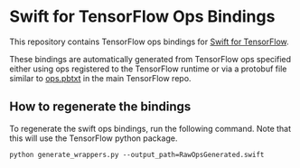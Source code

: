 # Swift for TensorFlow Ops Bindings

This repository contains TensorFlow ops bindings for
[Swift for TensorFlow](https://github.com/tensorflow/swift).

These bindings are automatically generated from TensorFlow ops
specified either using ops registered to the TensorFlow runtime
or via a protobuf file similar to
[ops.pbtxt](https://github.com/tensorflow/tensorflow/blob/master/tensorflow/core/ops/ops.pbtxt)
in the main TensorFlow repo.

## How to regenerate the bindings

To regenerate the swift ops bindings, run the following command. Note
that this will use the TensorFlow python package.

``` shell
python generate_wrappers.py --output_path=RawOpsGenerated.swift
```
